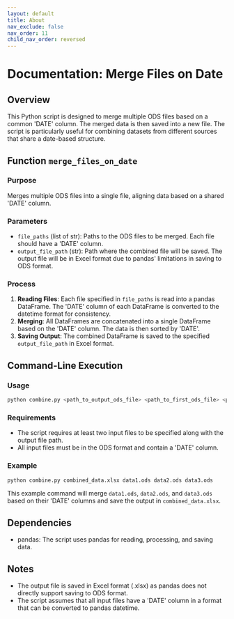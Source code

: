 ```yaml
---
layout: default
title: About
nav_exclude: false
nav_order: 11
child_nav_order: reversed
---
```


# Documentation: Merge Files on Date

## Overview

This Python script is designed to merge multiple ODS files based on a common 'DATE' column. The merged data is then saved into a new file. The script is particularly useful for combining datasets from different sources that share a date-based structure.

## Function `merge_files_on_date`

### Purpose

Merges multiple ODS files into a single file, aligning data based on a shared 'DATE' column.

### Parameters

- `file_paths` (list of str): Paths to the ODS files to be merged. Each file should have a 'DATE' column.
- `output_file_path` (str): Path where the combined file will be saved. The output file will be in Excel format due to pandas' limitations in saving to ODS format.

### Process

1. **Reading Files**: Each file specified in `file_paths` is read into a pandas DataFrame. The 'DATE' column of each DataFrame is converted to the datetime format for consistency.
2. **Merging**: All DataFrames are concatenated into a single DataFrame based on the 'DATE' column. The data is then sorted by 'DATE'.
3. **Saving Output**: The combined DataFrame is saved to the specified `output_file_path` in Excel format.

## Command-Line Execution

### Usage

```bash
python combine.py <path_to_output_ods_file> <path_to_first_ods_file> <path_to_second_ods_file> ...
```

### Requirements

- The script requires at least two input files to be specified along with the output file path.
- All input files must be in the ODS format and contain a 'DATE' column.

### Example

```bash
python combine.py combined_data.xlsx data1.ods data2.ods data3.ods
```

This example command will merge `data1.ods`, `data2.ods`, and `data3.ods` based on their 'DATE' columns and save the output in `combined_data.xlsx`.

## Dependencies

- pandas: The script uses pandas for reading, processing, and saving data.

## Notes

- The output file is saved in Excel format (.xlsx) as pandas does not directly support saving to ODS format.
- The script assumes that all input files have a 'DATE' column in a format that can be converted to pandas datetime.

